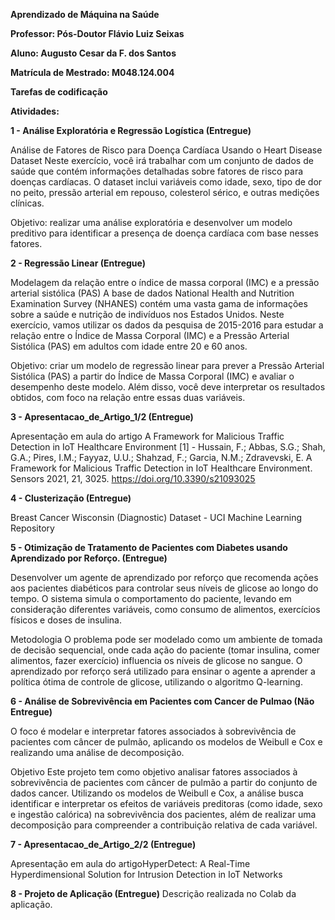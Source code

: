**Aprendizado de Máquina na Saúde**

**Professor: Pós-Doutor Flávio Luiz Seixas**

**Aluno: Augusto Cesar da F. dos Santos**

**Matrícula de Mestrado: M048.124.004**


**Tarefas de codificação**

**Atividades:**

**1 - Análise Exploratória e Regressão Logística (Entregue)**

Análise de Fatores de Risco para Doença Cardíaca Usando o Heart Disease Dataset
Neste exercício, você irá trabalhar com um conjunto de dados de saúde que contém informações detalhadas sobre fatores de risco para doenças cardíacas. O dataset inclui variáveis como idade, sexo, tipo de dor no peito, pressão arterial em repouso, colesterol sérico, e outras medições clínicas.

Objetivo: realizar uma análise exploratória e desenvolver um modelo preditivo para identificar a presença de doença cardíaca com base nesses fatores.

**2 - Regressão Linear (Entregue)**

Modelagem da relação entre o índice de massa corporal (IMC) e a pressão arterial sistólica (PAS)
A base de dados National Health and Nutrition Examination Survey (NHANES) contém uma vasta gama de informações sobre a saúde e nutrição de indivíduos nos Estados Unidos. Neste exercício, vamos utilizar os dados da pesquisa de 2015-2016 para estudar a relação entre o Índice de Massa Corporal (IMC) e a Pressão Arterial Sistólica (PAS) em adultos com idade entre 20 e 60 anos.

Objetivo: criar um modelo de regressão linear para prever a Pressão Arterial Sistólica (PAS) a partir do Índice de Massa Corporal (IMC) e avaliar o desempenho deste modelo. Além disso, você deve interpretar os resultados obtidos, com foco na relação entre essas duas variáveis.

**3 - Apresentacao_de_Artigo_1/2 (Entregue)**

Apresentação em aula do artigo A Framework for Malicious Traffic Detection in IoT Healthcare Environment
[1] - Hussain, F.; Abbas, S.G.; Shah, G.A.; Pires, I.M.; Fayyaz, U.U.; Shahzad, F.; Garcia, N.M.; Zdravevski,
E. A Framework for Malicious Traffic Detection in IoT Healthcare Environment. Sensors 2021, 21,
3025. https://doi.org/10.3390/s21093025

**4 - Clusterização (Entregue)**

Breast Cancer Wisconsin (Diagnostic) Dataset - UCI Machine Learning Repository

**5 - Otimização de Tratamento de Pacientes com Diabetes usando Aprendizado por Reforço. (Entregue)**

Desenvolver um agente de aprendizado por reforço que recomenda ações aos pacientes diabéticos para controlar seus níveis de glicose ao longo do tempo. O sistema simula o comportamento do paciente, levando em consideração diferentes variáveis, como consumo de alimentos, exercícios físicos e doses de insulina.

Metodologia
O problema pode ser modelado como um ambiente de tomada de decisão sequencial, onde cada ação do paciente (tomar insulina, comer alimentos, fazer exercício) influencia os níveis de glicose no sangue. O aprendizado por reforço será utilizado para ensinar o agente a aprender a política ótima de controle de glicose, utilizando o algoritmo Q-learning.

**6 - Análise de Sobrevivência em Pacientes com Cancer de Pulmao (Não Entregue)**

O foco é modelar e interpretar fatores associados à sobrevivência de pacientes com câncer de pulmão, aplicando os modelos de Weibull e Cox e realizando uma análise de decomposição.

Objetivo
Este projeto tem como objetivo analisar fatores associados à sobrevivência de pacientes com câncer de pulmão a partir do conjunto de dados cancer. Utilizando os modelos de Weibull e Cox, a análise busca identificar e interpretar os efeitos de variáveis preditoras (como idade, sexo e ingestão calórica) na sobrevivência dos pacientes, além de realizar uma decomposição para compreender a contribuição relativa de cada variável.

**7 - Apresentacao_de_Artigo_2/2 (Entregue)**

Apresentação em aula do artigoHyperDetect: A Real-Time Hyperdimensional Solution for Intrusion Detection in IoT Networks

**8 - Projeto de Aplicação (Entregue)**
Descrição realizada no Colab da aplicação. 
